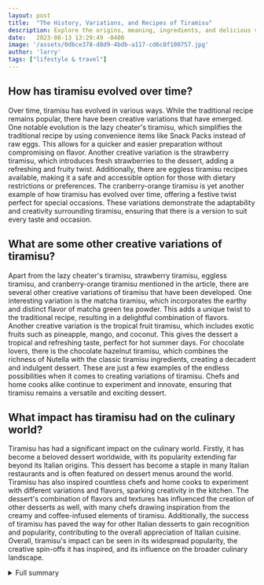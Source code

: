 ```yaml
---
layout: post
title:  "The History, Variations, and Recipes of Tiramisu"
description: Explore the origins, meaning, ingredients, and delicious variations of the classic Italian dessert, Tiramisu.
date:   2023-08-13 13:29:49 -0400
image: '/assets/0dbce378-d8d9-4bdb-a117-cd6c8f100757.jpg'
author: 'larry'
tags: ["lifestyle & travel"]
---
```


## How has tiramisu evolved over time?
Over time, tiramisu has evolved in various ways. While the traditional recipe remains popular, there have been creative variations that have emerged. One notable evolution is the lazy cheater's tiramisu, which simplifies the traditional recipe by using convenience items like Snack Packs instead of raw eggs. This allows for a quicker and easier preparation without compromising on flavor. Another creative variation is the strawberry tiramisu, which introduces fresh strawberries to the dessert, adding a refreshing and fruity twist. Additionally, there are eggless tiramisu recipes available, making it a safe and accessible option for those with dietary restrictions or preferences. The cranberry-orange tiramisu is yet another example of how tiramisu has evolved over time, offering a festive twist perfect for special occasions. These variations demonstrate the adaptability and creativity surrounding tiramisu, ensuring that there is a version to suit every taste and occasion.

## What are some other creative variations of tiramisu?
Apart from the lazy cheater's tiramisu, strawberry tiramisu, eggless tiramisu, and cranberry-orange tiramisu mentioned in the article, there are several other creative variations of tiramisu that have been developed. One interesting variation is the matcha tiramisu, which incorporates the earthy and distinct flavor of matcha green tea powder. This adds a unique twist to the traditional recipe, resulting in a delightful combination of flavors. Another creative variation is the tropical fruit tiramisu, which includes exotic fruits such as pineapple, mango, and coconut. This gives the dessert a tropical and refreshing taste, perfect for hot summer days. For chocolate lovers, there is the chocolate hazelnut tiramisu, which combines the richness of Nutella with the classic tiramisu ingredients, creating a decadent and indulgent dessert. These are just a few examples of the endless possibilities when it comes to creating variations of tiramisu. Chefs and home cooks alike continue to experiment and innovate, ensuring that tiramisu remains a versatile and exciting dessert.

## What impact has tiramisu had on the culinary world?
Tiramisu has had a significant impact on the culinary world. Firstly, it has become a beloved dessert worldwide, with its popularity extending far beyond its Italian origins. This dessert has become a staple in many Italian restaurants and is often featured on dessert menus around the world. Tiramisu has also inspired countless chefs and home cooks to experiment with different variations and flavors, sparking creativity in the kitchen. The dessert's combination of flavors and textures has influenced the creation of other desserts as well, with many chefs drawing inspiration from the creamy and coffee-infused elements of tiramisu. Additionally, the success of tiramisu has paved the way for other Italian desserts to gain recognition and popularity, contributing to the overall appreciation of Italian cuisine. Overall, tiramisu's impact can be seen in its widespread popularity, the creative spin-offs it has inspired, and its influence on the broader culinary landscape.

<details>
  <summary>Full summary</summary>
Tiramisu is a classic Italian dessert that has captured the hearts and taste buds of people all over the world. From its rich flavors to its creamy texture, tiramisu is a true indulgence. But did you know that there are various ways to enjoy this delectable treat? In this article, we will explore the history, meaning, ingredients, and recipes of tiramisu, as well as some creative variations that will surely excite your palate.<br><br><br>The History and Meaning of Tiramisu<br><br>Let's start by diving into the origins of tiramisu. While its exact birthplace is still debated, tiramisu is believed to have originated in the northern region of Italy, specifically the city of Treviso. It is said to have been created in the late 17th century by a group of pastry chefs who were inspired by the flavors of coffee and mascarpone cheese. The word "tiramisu" itself means "pick-me-up" in Italian, which perfectly reflects the energizing and delightful nature of this dessert.<br><br><br>Traditional Tiramisu: A Classic Recipe with a Twist<br><br>The traditional tiramisu recipe is a labor of love. It involves carefully layering ladyfingers soaked in espresso and coffee liqueur with a creamy mixture of mascarpone cheese, eggs, sugar, and vanilla extract. The dessert is then dusted with cocoa powder for a final touch of elegance. However, not everyone feels comfortable working with raw eggs or has the time to dedicate to this elaborate process.<br><br>That's where the lazy cheater's tiramisu recipe comes in. This simplified version replaces the egg-based cream with vanilla Snack Packs, a convenient alternative that still delivers on flavor and creaminess. Instead of the traditional large dish, this recipe suggests using rocks glasses to create single-serving tiramisu cups, making the preparation even easier.<br><br>To make the lazy cheater's tiramisu, start by combining mascarpone cheese, whipped cream, and Snack Packs to create a luscious filling. Layer soaked ladyfingers and the cream mixture in the glasses, ending with a dollop of cream on top. Dust the tiramisu cups with cocoa powder and refrigerate for two hours before serving. This cheat version of tiramisu captures the essence of the original dessert without the hassle, perfect for when you're craving a quick and delicious treat.<br><br><br>Creative Variations: Exploring the Possibilities<br><br>If you're looking to get creative with your tiramisu, there are plenty of exciting variations to try. One popular option is the strawberry tiramisu, a refreshing and fruity twist on the classic. This no-bake summer dessert is made with fresh strawberries, ladyfingers, and mascarpone. It's perfect for those who want to avoid coffee, alcohol, and raw eggs. The layers of vanilla-flavored mascarpone, strawberry jam-infused ladyfingers, and juicy strawberries create a burst of flavors that everyone will love.<br><br>Another variation that's worth exploring is the eggless tiramisu. This recipe eliminates the need for eggs, making it a safe and accessible option for everyone to enjoy. The absence of raw eggs simplifies the process and saves on calories. To make this eggless version, all you need to do is mix, layer, and refrigerate. It's that easy!<br><br>If you're feeling adventurous, you can also try the cranberry-orange tiramisu. This holiday version of tiramisu trades amaretto and coffee for cranberries and orange. The combination of orange liqueur and Marsala wine adds a festive twist to the dessert, making it the perfect treat for special occasions.<br><br><br>Conclusion<br><br>Tiramisu is a dessert that has stood the test of time, captivating food enthusiasts for centuries. Whether you prefer the traditional recipe or are open to exploring creative variations, there's a tiramisu that will suit your taste. From the lazy cheater's tiramisu to the strawberry, eggless, and cranberry-orange variations, the possibilities are endless. So go ahead, indulge in a slice of creamy heaven and savor the flavors of this Italian masterpiece.
</details>
